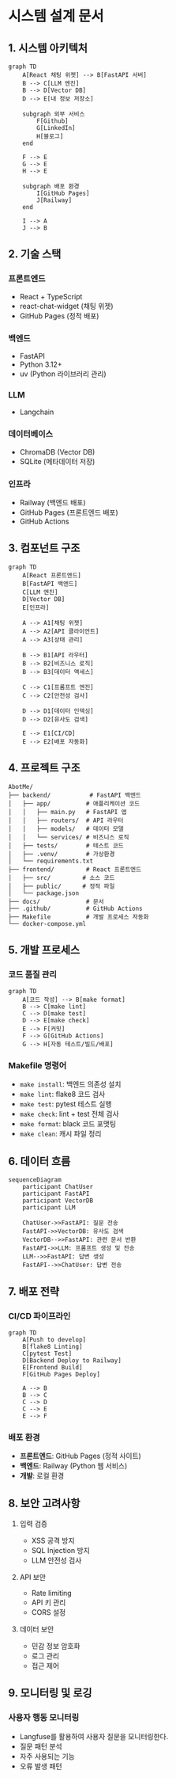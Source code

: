 # 시스템 설계 문서

## 1. 시스템 아키텍처
```mermaid
graph TD
    A[React 채팅 위젯] --> B[FastAPI 서버]
    B --> C[LLM 엔진]
    B --> D[Vector DB]
    D --> E[내 정보 저장소]
    
    subgraph 외부 서비스
        F[Github]
        G[LinkedIn]
        H[블로그]
    end
    
    F --> E
    G --> E
    H --> E
    
    subgraph 배포 환경
        I[GitHub Pages]
        J[Railway]
    end
    
    I --> A
    J --> B
```

## 2. 기술 스택
### 프론트엔드
- React + TypeScript
- react-chat-widget (채팅 위젯)
- GitHub Pages (정적 배포)

### 백엔드
- FastAPI
- Python 3.12+
- uv (Python 라이브러리 관리)

### LLM
- Langchain

### 데이터베이스
- ChromaDB (Vector DB)
- SQLite (메타데이터 저장)

### 인프라
- Railway (백엔드 배포)
- GitHub Pages (프론트엔드 배포)
- GitHub Actions

## 3. 컴포넌트 구조
```mermaid
graph TD
    A[React 프론트엔드]
    B[FastAPI 백엔드]
    C[LLM 엔진]
    D[Vector DB]
    E[인프라]
    
    A --> A1[채팅 위젯]
    A --> A2[API 클라이언트]
    A --> A3[상태 관리]
    
    B --> B1[API 라우터]
    B --> B2[비즈니스 로직]
    B --> B3[데이터 액세스]
    
    C --> C1[프롬프트 엔진]
    C --> C2[안전성 검사]
    
    D --> D1[데이터 인덱싱]
    D --> D2[유사도 검색]
    
    E --> E1[CI/CD]
    E --> E2[배포 자동화]
```

## 4. 프로젝트 구조
```
AbotMe/
├── backend/           # FastAPI 백엔드
│   ├── app/          # 애플리케이션 코드
│   │   ├── main.py   # FastAPI 앱
│   │   ├── routers/  # API 라우터
│   │   ├── models/   # 데이터 모델
│   │   └── services/ # 비즈니스 로직
│   ├── tests/        # 테스트 코드
│   ├── .venv/        # 가상환경
│   └── requirements.txt
├── frontend/         # React 프론트엔드
│   ├── src/         # 소스 코드
│   ├── public/      # 정적 파일
│   └── package.json
├── docs/             # 문서
├── .github/          # GitHub Actions
├── Makefile          # 개발 프로세스 자동화
└── docker-compose.yml
```

## 5. 개발 프로세스
### 코드 품질 관리
```mermaid
graph TD
    A[코드 작성] --> B[make format]
    B --> C[make lint]
    C --> D[make test]
    D --> E[make check]
    E --> F[커밋]
    F --> G[GitHub Actions]
    G --> H[자동 테스트/빌드/배포]
```

### Makefile 명령어
- `make install`: 백엔드 의존성 설치
- `make lint`: flake8 코드 검사
- `make test`: pytest 테스트 실행
- `make check`: lint + test 전체 검사
- `make format`: black 코드 포맷팅
- `make clean`: 캐시 파일 정리

## 6. 데이터 흐름
```mermaid
sequenceDiagram
    participant ChatUser
    participant FastAPI
    participant VectorDB
    participant LLM
    
    ChatUser->>FastAPI: 질문 전송
    FastAPI->>VectorDB: 유사도 검색
    VectorDB-->>FastAPI: 관련 문서 반환
    FastAPI->>LLM: 프롬프트 생성 및 전송
    LLM-->>FastAPI: 답변 생성
    FastAPI-->>ChatUser: 답변 전송
```

## 7. 배포 전략
### CI/CD 파이프라인
```mermaid
graph TD
    A[Push to develop]
    B[flake8 Linting]
    C[pytest Test]
    D[Backend Deploy to Railway]
    E[Frontend Build]
    F[GitHub Pages Deploy]
    
    A --> B
    B --> C
    C --> D
    C --> E
    E --> F
```

### 배포 환경
- **프론트엔드**: GitHub Pages (정적 사이트)
- **백엔드**: Railway (Python 웹 서비스)
- **개발**: 로컬 환경

## 8. 보안 고려사항
1. 입력 검증
   - XSS 공격 방지
   - SQL Injection 방지
   - LLM 안전성 검사

2. API 보안
   - Rate limiting
   - API 키 관리
   - CORS 설정

3. 데이터 보안
   - 민감 정보 암호화
   - 로그 관리
   - 접근 제어

## 9. 모니터링 및 로깅
### 사용자 행동 모니터링
   - Langfuse를 활용하여 사용자 질문을 모니터링한다.
   - 질문 패턴 분석
   - 자주 사용되는 기능
   - 오류 발생 패턴
